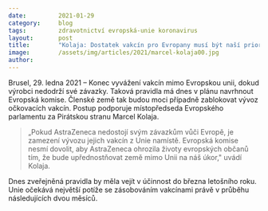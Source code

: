 ```yaml
---
date:         2021-01-29 
category:     blog
tags:         zdravotnictví evropská-unie koronavirus 
layout:       post
title:        "Kolaja: Dostatek vakcín pro Evropany musí být naší prioritou"
image:        /assets/img/articles/2021/marcel-kolaja00.jpg
author:       
---
```





Brusel, 29. ledna 2021 – Konec vyvážení vakcín mimo Evropskou unii, dokud výrobci nedodrží své závazky. Taková pravidla má dnes v plánu navrhnout Evropská komise. Členské země tak budou moci případně zablokovat vývoz očkovacích vakcín. Postup podporuje místopředseda Evropského parlamentu za Pirátskou stranu Marcel Kolaja.

> „Pokud AstraZeneca nedostojí svým závazkům vůči Evropě, je zamezení vývozu jejich vakcín z Unie namístě. Evropská komise nesmí dovolit, aby AstraZeneca ohrozila životy evropských občanů tím, že bude upřednostňovat země mimo Unii na náš úkor," uvádí Kolaja.

Dnes zveřejněná pravidla by měla vejít v účinnost do března letošního roku. Unie očekává největší potíže se zásobováním vakcínami právě v průběhu následujících dvou měsíců.
